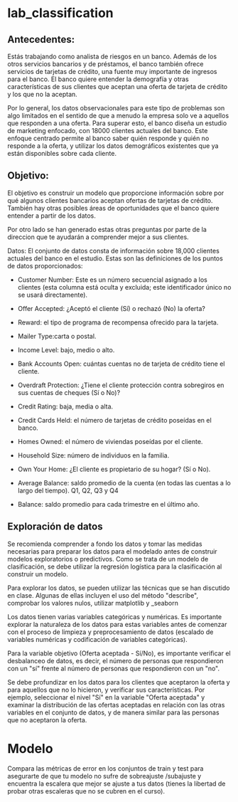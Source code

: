 # lab_classification
## Antecedentes:

Estás trabajando como analista de riesgos en un banco. Además de los otros servicios bancarios y de préstamos, el banco también ofrece servicios de tarjetas de crédito, una fuente muy importante de ingresos para el banco. El banco quiere entender la demografía y otras características de sus clientes que aceptan una oferta de tarjeta de crédito y los que no la aceptan.

Por lo general, los datos observacionales para este tipo de problemas son algo limitados en el sentido de que a menudo la empresa solo ve a aquellos que responden a una oferta. Para superar esto, el banco diseña un estudio de marketing enfocado, con 18000 clientes actuales del banco. Este enfoque centrado permite al banco saber quién responde y quién no responde a la oferta, y utilizar los datos demográficos existentes que ya están disponibles sobre cada cliente.

## Objetivo:
El objetivo es construir un modelo que proporcione información sobre por qué algunos clientes bancarios aceptan ofertas de tarjetas de crédito. También hay otras posibles áreas de oportunidades que el banco quiere entender a partir de los datos.

Por otro lado se han generado estas otras preguntas por parte de la direccion que te ayudarán a comprender mejor a sus clientes.

Datos: El conjunto de datos consta de información sobre 18,000 clientes actuales del banco en el estudio. Estas son las definiciones de los puntos de datos proporcionados:

- Customer Number: Este es un número secuencial asignado a los clientes (esta columna está oculta y excluida; este identificador único no se usará directamente).

- Offer Accepted: ¿Aceptó el cliente (Sí) o rechazó (No) la oferta?

- Reward: el tipo de programa de recompensa ofrecido para la tarjeta.

- Mailer Type:carta o postal.

- Income Level: bajo, medio o alto.

- Bank Accounts Open: cuántas cuentas no de tarjeta de crédito tiene el cliente.

- Overdraft Protection: ¿Tiene el cliente protección contra sobregiros en sus cuentas de cheques (Sí o No)?

- Credit Rating: baja, media o alta.

- Credit Cards Held: el número de tarjetas de crédito poseídas en el banco.

- Homes Owned: el número de viviendas poseídas por el cliente.

- Household Size: número de individuos en la familia.

- Own Your Home: ¿El cliente es propietario de su hogar? (Sí o No).

- Average Balance: saldo promedio de la cuenta (en todas las cuentas a lo largo del tiempo). Q1, Q2, Q3 y Q4

- Balance: saldo promedio para cada trimestre en el último año.

## Exploración de datos
Se recomienda comprender a fondo los datos y tomar las medidas necesarias para preparar los datos para el modelado antes de construir modelos exploratorios o predictivos. Como se trata de un modelo de clasificación, se debe utilizar la regresión logística para la clasificación al construir un modelo.

Para explorar los datos, se pueden utilizar las técnicas que se han discutido en clase. Algunas de ellas incluyen el uso del método "describe", comprobar los valores nulos, utilizar matplotlib y _seaborn


Los datos tienen varias variables categóricas y numéricas. Es importante explorar la naturaleza de los datos para estas variables antes de comenzar con el proceso de limpieza y preprocesamiento de datos (escalado de variables numéricas y codificación de variables categóricas).

Para la variable objetivo (Oferta aceptada - Sí/No), es importante verificar el desbalanceo de datos, es decir, el número de personas que respondieron con un "sí" frente al número de personas que respondieron con un "no".

Se debe profundizar en los datos para los clientes que aceptaron la oferta y para aquellos que no lo hicieron, y verificar sus características. Por ejemplo, seleccionar el nivel "Sí" en la variable "Oferta aceptada" y examinar la distribución de las ofertas aceptadas en relación con las otras variables en el conjunto de datos, y de manera similar para las personas que no aceptaron la oferta.


# Modelo

Compara las métricas de error en los conjuntos de train y test para asegurarte de que tu modelo no sufre de sobreajuste /subajuste y encuentra la escalera que mejor se ajuste a tus datos (tienes la libertad de probar otras escaleras que no se cubren en el curso).